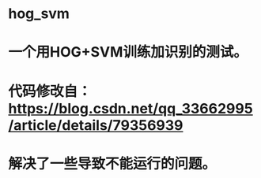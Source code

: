 # hog_svm
# 一个用HOG+SVM训练加识别的测试。
# 代码修改自：https://blog.csdn.net/qq_33662995/article/details/79356939
# 解决了一些导致不能运行的问题。

